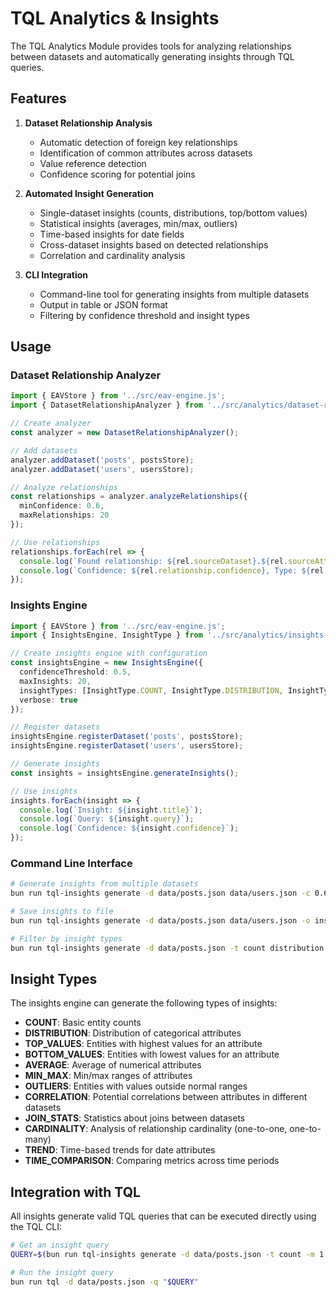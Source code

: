 # TQL Analytics & Insights

The TQL Analytics Module provides tools for analyzing relationships between datasets and automatically generating insights through TQL queries.

## Features

1. **Dataset Relationship Analysis**
   - Automatic detection of foreign key relationships
   - Identification of common attributes across datasets
   - Value reference detection
   - Confidence scoring for potential joins

2. **Automated Insight Generation**
   - Single-dataset insights (counts, distributions, top/bottom values)
   - Statistical insights (averages, min/max, outliers)
   - Time-based insights for date fields
   - Cross-dataset insights based on detected relationships
   - Correlation and cardinality analysis

3. **CLI Integration**
   - Command-line tool for generating insights from multiple datasets
   - Output in table or JSON format
   - Filtering by confidence threshold and insight types

## Usage

### Dataset Relationship Analyzer

```typescript
import { EAVStore } from '../src/eav-engine.js';
import { DatasetRelationshipAnalyzer } from '../src/analytics/dataset-relationship-analyzer.js';

// Create analyzer
const analyzer = new DatasetRelationshipAnalyzer();

// Add datasets
analyzer.addDataset('posts', postsStore);
analyzer.addDataset('users', usersStore);

// Analyze relationships
const relationships = analyzer.analyzeRelationships({
  minConfidence: 0.6,
  maxRelationships: 20
});

// Use relationships
relationships.forEach(rel => {
  console.log(`Found relationship: ${rel.sourceDataset}.${rel.sourceAttribute} → ${rel.targetDataset}.${rel.targetAttribute}`);
  console.log(`Confidence: ${rel.relationship.confidence}, Type: ${rel.relationship.type}`);
});
```

### Insights Engine

```typescript
import { EAVStore } from '../src/eav-engine.js';
import { InsightsEngine, InsightType } from '../src/analytics/insights-engine.js';

// Create insights engine with configuration
const insightsEngine = new InsightsEngine({
  confidenceThreshold: 0.5,
  maxInsights: 20,
  insightTypes: [InsightType.COUNT, InsightType.DISTRIBUTION, InsightType.JOIN_STATS],
  verbose: true
});

// Register datasets
insightsEngine.registerDataset('posts', postsStore);
insightsEngine.registerDataset('users', usersStore);

// Generate insights
const insights = insightsEngine.generateInsights();

// Use insights
insights.forEach(insight => {
  console.log(`Insight: ${insight.title}`);
  console.log(`Query: ${insight.query}`);
  console.log(`Confidence: ${insight.confidence}`);
});
```

### Command Line Interface

```bash
# Generate insights from multiple datasets
bun run tql-insights generate -d data/posts.json data/users.json -c 0.6 -m 10

# Save insights to file
bun run tql-insights generate -d data/posts.json data/users.json -o insights.json -f json

# Filter by insight types
bun run tql-insights generate -d data/posts.json -t count distribution
```

## Insight Types

The insights engine can generate the following types of insights:

- **COUNT**: Basic entity counts
- **DISTRIBUTION**: Distribution of categorical attributes
- **TOP_VALUES**: Entities with highest values for an attribute
- **BOTTOM_VALUES**: Entities with lowest values for an attribute
- **AVERAGE**: Average of numerical attributes
- **MIN_MAX**: Min/max ranges of attributes
- **OUTLIERS**: Entities with values outside normal ranges
- **CORRELATION**: Potential correlations between attributes in different datasets
- **JOIN_STATS**: Statistics about joins between datasets
- **CARDINALITY**: Analysis of relationship cardinality (one-to-one, one-to-many)
- **TREND**: Time-based trends for date attributes
- **TIME_COMPARISON**: Comparing metrics across time periods

## Integration with TQL

All insights generate valid TQL queries that can be executed directly using the TQL CLI:

```bash
# Get an insight query
QUERY=$(bun run tql-insights generate -d data/posts.json -t count -m 1 -f json | jq -r '.[0].query')

# Run the insight query
bun run tql -d data/posts.json -q "$QUERY"
```